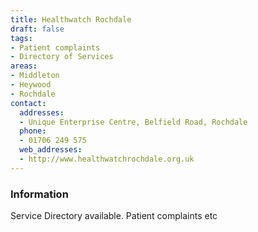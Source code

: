 ```yaml
---
title: Healthwatch Rochdale
draft: false
tags:
- Patient complaints
- Directory of Services
areas:
- Middleton
- Heywood
- Rochdale
contact:
  addresses:
  - Unique Enterprise Centre, Belfield Road, Rochdale
  phone:
  - 01706 249 575
  web_addresses:
  - http://www.healthwatchrochdale.org.uk
---
```


### Information
Service Directory available.  Patient complaints etc
